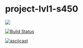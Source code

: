 # project-lvl1-s450
<a href="https://codeclimate.com/github/78RUS/project-lvl1-s450/maintainability"><img src="https://api.codeclimate.com/v1/badges/8f2d4df272f27454659c/maintainability" /></a>

[![Build Status](https://travis-ci.org/78RUS/project-lvl1-s450.svg?branch=master)](https://travis-ci.org/78RUS/project-lvl1-s450)

[![asciicast](https://asciinema.org/a/jB3LG0mcHIgh5aDPavBG6f327.svg)](https://asciinema.org/a/jB3LG0mcHIgh5aDPavBG6f327)


